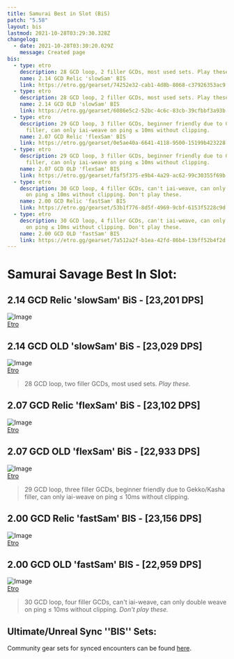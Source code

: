 ```yaml
---
title: Samurai Best in Slot (BiS)
patch: "5.58"
layout: bis
lastmod: 2021-10-28T03:29:30.328Z
changelog:
  - date: 2021-10-28T03:30:20.029Z
    message: Created page
bis:
  - type: etro
    description: 28 GCD loop, 2 filler GCDs, most used sets. Play these.
    name: 2.14 GCD Relic 'slowSam' BIS
    link: https://etro.gg/gearset/74252e32-cab1-4d8b-8068-c37926353ac9
  - type: etro
    description: 28 GCD loop, 2 filler GCDs, most used sets. Play these.
    name: 2.14 GCD OLD 'slowSam' BIS
    link: https://etro.gg/gearset/6086e5c2-52bc-4c6c-83cb-39cfbbf3a93b
  - type: etro
    description: 29 GCD loop, 3 filler GCDs, beginner friendly due to Gekko/Kasha
      filler, can only iai-weave on ping ≤ 10ms without clipping.
    name: 2.07 GCD Relic 'flexSam' BIS
    link: https://etro.gg/gearset/0e5ae40a-6641-4118-9500-15199b423228
  - type: etro
    description: 29 GCD loop, 3 filler GCDs, beginner friendly due to Gekko/Kasha
      filler, can only iai-weave on ping ≤ 10ms without clipping.
    name: 2.07 GCD OLD 'flexSam' BIS
    link: https://etro.gg/gearset/faf5f375-e9b4-4a29-ac62-99c30355f69b
  - type: etro
    description: 30 GCD loop, 4 filler GCDs, can't iai-weave, can only double weave
      on ping ≤ 10ms without clipping. Don't play these.
    name: 2.00 GCD Relic 'fastSam' BIS
    link: https://etro.gg/gearset/53b1f776-8d5f-4969-9cbf-6153f5228c9d
  - type: etro
    description: 30 GCD loop, 4 filler GCDs, can't iai-weave, can only double weave
      on ping ≤ 10ms without clipping. Don't play these.
    name: 2.00 GCD OLD 'fastSam' BIS
    link: https://etro.gg/gearset/7a512a2f-b1ea-42fd-86b4-13bff52b4f2d
---
```

# Samurai Savage Best In Slot:

##  2.14 GCD **Relic** 'slowSam' BiS - [23,201 DPS]
![Image](https://i.imgur.com/sV82POF.png)  
[Etro](https://etro.gg/gearset/74252e32-cab1-4d8b-8068-c37926353ac9)

##  2.14 GCD **OLD** 'slowSam' BiS - [23,029 DPS]
![Image](https://i.imgur.com/UPSCNEi.png)  
[Etro](https://etro.gg/gearset/6086e5c2-52bc-4c6c-83cb-39cfbbf3a93b)


> 28 GCD loop, two filler GCDs, most used sets. *Play these.*



##  2.07 GCD Relic 'flexSam' BiS - [23,102 DPS]
![Image](https://i.imgur.com/LBwKTOk.png)  
[Etro](https://etro.gg/gearset/0e5ae40a-6641-4118-9500-15199b423228)

## 2.07 GCD OLD 'flexSam' BiS - [22,933 DPS]


![Image](https://i.imgur.com/6XFULa7.png)  
[Etro](https://etro.gg/gearset/faf5f375-e9b4-4a29-ac62-99c30355f69b)

> 29 GCD loop, three filler GCDs, beginner friendly due to Gekko/Kasha filler, can only iai-weave on ping ≤ 10ms without clipping.


##  2.00 GCD Relic 'fastSam' BIS - [23,156 DPS]
![Image](https://i.imgur.com/Omn3wCW.png)  
[Etro](https://etro.gg/gearset/53b1f776-8d5f-4969-9cbf-6153f5228c9d)

##  2.00 GCD OLD 'fastSam' BIS - [22,959 DPS]
![Image](https://i.imgur.com/WpfHWKr.png)  
[Etro](https://etro.gg/gearset/7a512a2f-b1ea-42fd-86b4-13bff52b4f2d)
> 30 GCD loop, four filler GCDs, can't iai-weave, can only double weave on ping ≤ 10ms without clipping. *Don't play these.*



## Ultimate/Unreal Sync ''BIS'' Sets:
Community gear sets for synced encounters can be found [here](https://bit.ly/Community-BIS).

